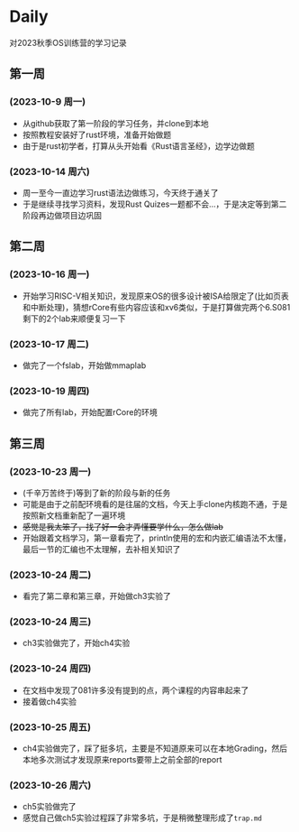 # Daily
对2023秋季OS训练营的学习记录

## 第一周
### (2023-10-9 周一)
- 从github获取了第一阶段的学习任务，并clone到本地
- 按照教程安装好了rust环境，准备开始做题
- 由于是rust初学者，打算从头开始看《Rust语言圣经》，边学边做题

### (2023-10-14 周六)
- 周一至今一直边学习rust语法边做练习，今天终于通关了
- 于是继续寻找学习资料，发现Rust Quizes一题都不会...，于是决定等到第二阶段再边做项目边巩固
  
## 第二周
### (2023-10-16 周一)
- 开始学习RISC-V相关知识，发现原来OS的很多设计被ISA给限定了(比如页表和中断处理)，猜想rCore有些内容应该和xv6类似，于是打算做完两个6.S081剩下的2个lab来顺便复习一下

### (2023-10-17 周二)
- 做完了一个fslab，开始做mmaplab

### (2023-10-19 周四)
- 做完了所有lab，开始配置rCore的环境

## 第三周
### (2023-10-23 周一)
- (千辛万苦终于)等到了新的阶段与新的任务
- 可能是由于之前配环境看的是往届的文档，今天上手clone内核跑不通，于是按照新文档重新配了一遍环境
- ~~感觉是我太笨了，找了好一会才弄懂要学什么，怎么做lab~~
- 开始跟着文档学习，第一章看完了，println使用的宏和内嵌汇编语法不太懂，最后一节的汇编也不太理解，去补相关知识了

### (2023-10-24 周二)
- 看完了第二章和第三章，开始做ch3实验了

### (2023-10-24 周三)
- ch3实验做完了，开始ch4实验

### (2023-10-24 周四)
- 在文档中发现了081许多没有提到的点，两个课程的内容串起来了
- 接着做ch4实验
  
### (2023-10-25 周五)
- ch4实验做完了，踩了挺多坑，主要是不知道原来可以在本地Grading，然后本地多次测试才发现原来reports要带上之前全部的report

### (2023-10-26 周六)
- ch5实验做完了
- 感觉自己做ch5实验过程踩了非常多坑，于是稍微整理形成了`trap.md`